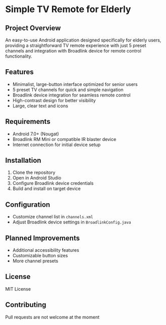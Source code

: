 # Simple TV Remote for Elderly

## Project Overview
An easy-to-use Android application designed specifically for elderly users, providing a straightforward TV remote experience with just 5 preset channels and integration with Broadlink device for remote control functionality.

## Features
- Minimalist, large-button interface optimized for senior users
- 5 preset TV channels for quick and simple navigation
- Broadlink device integration for seamless remote control
- High-contrast design for better visibility
- Large, clear text and icons

## Requirements
- Android 7.0+ (Nougat)
- Broadlink RM Mini or compatible IR blaster device
- Internet connection for initial device setup

## Installation
1. Clone the repository
2. Open in Android Studio
3. Configure Broadlink device credentials
4. Build and install on target device

## Configuration
- Customize channel list in `channels.xml`
- Adjust Broadlink device settings in `BroadlinkConfig.java`

## Planned Improvements
- Additional accessibility features
- Customizable button sizes
- More channel presets

## License
MIT License

## Contributing
Pull requests are not welcome at the moment
